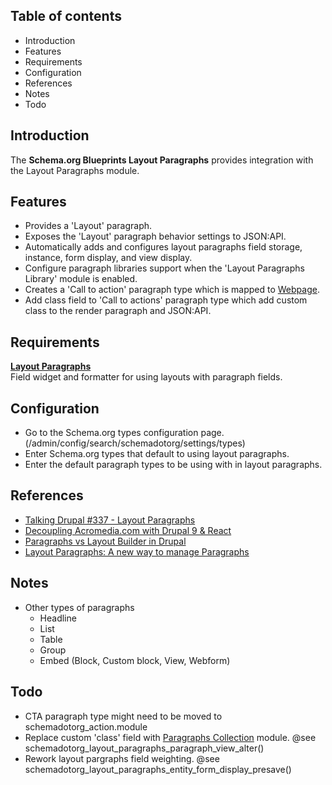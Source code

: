 Table of contents
-----------------

* Introduction
* Features
* Requirements
* Configuration
* References
* Notes
* Todo


Introduction
------------

The **Schema.org Blueprints Layout Paragraphs** provides integration with
the Layout Paragraphs module.


Features
--------

- Provides a 'Layout' paragraph.
- Exposes the 'Layout' paragraph behavior settings to JSON:API.
- Automatically adds and configures layout paragraphs field storage,
  instance, form display, and view display.
- Configure paragraph libraries support when the 'Layout Paragraphs Library'
  module is enabled.
- Creates a 'Call to action' paragraph type which is mapped to
  [Webpage](https://schema.org/WebPage).
- Add class field to 'Call to actions' paragraph type which add custom class
  to the render paragraph and JSON:API.


Requirements
------------

**[Layout Paragraphs](https://www.drupal.org/project/layout_paragraphs)**  
Field widget and formatter for using layouts with paragraph fields.


Configuration
-------------

- Go to the Schema.org types configuration page.
  (/admin/config/search/schemadotorg/settings/types)
- Enter Schema.org types that default to using layout paragraphs.
- Enter the default paragraph types to be using with in layout paragraphs.


References
----------

- [Talking Drupal #337 - Layout Paragraphs](https://www.talkingdrupal.com/337)
- [Decoupling Acromedia.com with Drupal 9 & React](https://www.acromedia.com/article/decoupling-acromediacom-with-drupal-9-react)
- [Paragraphs vs Layout Builder in Drupal](https://www.mediacurrent.com/videos/paragraphs-vs-layout-builder-drupal)
- [Layout Paragraphs: A new way to manage Paragraphs](https://www.morpht.com/blog/layout-paragraphs-new-way-manage-paragraphs)


Notes
-----

- Other types of paragraphs
  - Headline
  - List
  - Table
  - Group
  - Embed (Block, Custom block, View, Webform)


Todo
----

- CTA paragraph type might need to be moved to schemadotorg_action.module
- Replace custom 'class' field with
  [Paragraphs Collection](https://www.drupal.org/project/paragraphs_collection) module.
  @see schemadotorg_layout_paragraphs_paragraph_view_alter()
- Rework layout pargraphs field weighting.
  @see schemadotorg_layout_paragraphs_entity_form_display_presave()


